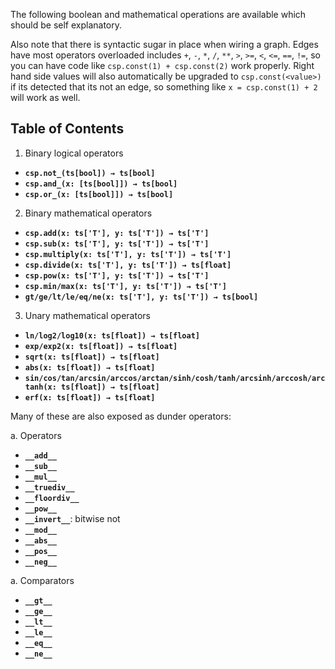 The following boolean and mathematical operations are available which should be self explanatory.

Also note that there is syntactic sugar in place when wiring a graph.
Edges have most operators overloaded includes `+`, `-`, `*`, `/`, `**`, `>`, `>=`, `<`, `<=`, `==`, `!=`, so you can have code like `csp.const(1) + csp.const(2)` work properly.
Right hand side values will also automatically be upgraded to `csp.const(<value>)` if its detected that its not an edge, so something like `x = csp.const(1) + 2` will work as well.

## Table of Contents

1. Binary logical operators

- **`csp.not_(ts[bool]) → ts[bool]`**
- **`csp.and_(x: [ts[bool]]) → ts[bool]`**
- **`csp.or_(x: [ts[bool]]) → ts[bool]`**

2. Binary mathematical operators

- **`csp.add(x: ts['T'], y: ts['T']) → ts['T']`**
- **`csp.sub(x: ts['T'], y: ts['T']) → ts['T']`**
- **`csp.multiply(x: ts['T'], y: ts['T']) → ts['T']`**
- **`csp.divide(x: ts['T'], y: ts['T']) → ts[float]`**
- **`csp.pow(x: ts['T'], y: ts['T']) → ts['T']`**
- **`csp.min/max(x: ts['T'], y: ts['T']) → ts['T']`**
- **`gt/ge/lt/le/eq/ne(x: ts['T'], y: ts['T']) → ts[bool]`**

3. Unary mathematical operators

- **`ln/log2/log10(x: ts[float]) → ts[float]`**
- **`exp/exp2(x: ts[float]) → ts[float]`**
- **`sqrt(x: ts[float]) → ts[float]`**
- **`abs(x: ts[float]) → ts[float]`**
- **`sin/cos/tan/arcsin/arccos/arctan/sinh/cosh/tanh/arcsinh/arccosh/arctanh(x: ts[float]) → ts[float]`**
- **`erf(x: ts[float]) → ts[float]`**

Many of these are also exposed as dunder operators:

a. Operators

- **`__add__`**
- **`__sub__`**
- **`__mul__`**
- **`__truediv__`**
- **`__floordiv__`**
- **`__pow__`**
- **`__invert__`**: bitwise not
- **`__mod__`**
- **`__abs__`**
- **`__pos__`**
- **`__neg__`**

a. Comparators

- **`__gt__`**
- **`__ge__`**
- **`__lt__`**
- **`__le__`**
- **`__eq__`**
- **`__ne__`**
